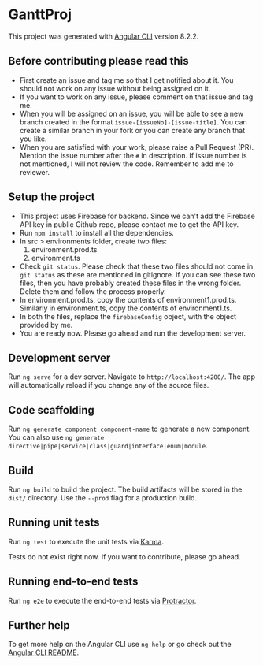 # GanttProj

This project was generated with [Angular CLI](https://github.com/angular/angular-cli) version 8.2.2.

## Before contributing please read this

- First create an issue and tag me so that I get notified about it. You should not work on any issue without being assigned on it.
- If you want to work on any issue, please comment on that issue and tag me.
- When you will be assigned on an issue, you will be able to see a new branch created in the format `issue-[issueNo]-[issue-title]`. You can create a similar branch in your fork or you can create any branch that you like.
- When you are satisfied with your work, please raise a Pull Request (PR). Mention the issue number after the `#` in description. If issue number is not mentioned, I will not review the code. Remember to add me to reviewer.

## Setup the project

- This project uses Firebase for backend. Since we can't add the Firebase API key in public Github repo, please contact me to get the API key.
- Run `npm install` to install all the dependencies.
- In src > environments folder, create two files:
  1. environment.prod.ts
  2. environment.ts
- Check `git status`. Please check that these two files should not come in `git status` as these are mentioned in gitignore. If you can see these two files, then you have probably created these files in the wrong folder. Delete them and follow the process properly.
- In environment.prod.ts, copy the contents of environment1.prod.ts. Similarly in environment.ts, copy the contents of environment1.ts.
- In both the files, replace the `firebaseConfig` object, with the object provided by me.
- You are ready now. Please go ahead and run the development server.

## Development server

Run `ng serve` for a dev server. Navigate to `http://localhost:4200/`. The app will automatically reload if you change any of the source files.

## Code scaffolding

Run `ng generate component component-name` to generate a new component. You can also use `ng generate directive|pipe|service|class|guard|interface|enum|module`.

## Build

Run `ng build` to build the project. The build artifacts will be stored in the `dist/` directory. Use the `--prod` flag for a production build.

## Running unit tests

Run `ng test` to execute the unit tests via [Karma](https://karma-runner.github.io).

Tests do not exist right now. If you want to contribute, please go ahead.

## Running end-to-end tests

Run `ng e2e` to execute the end-to-end tests via [Protractor](http://www.protractortest.org/).

## Further help

To get more help on the Angular CLI use `ng help` or go check out the [Angular CLI README](https://github.com/angular/angular-cli/blob/master/README.md).
